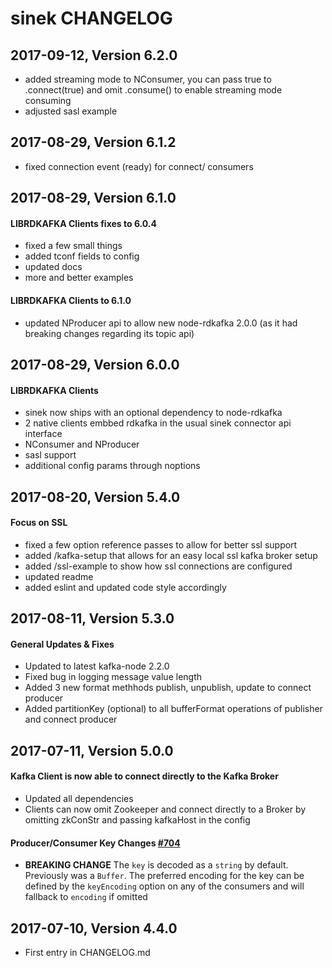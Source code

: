 # sinek CHANGELOG

## 2017-09-12, Version 6.2.0

* added streaming mode to NConsumer,
    you can pass true to .connect(true) and omit .consume()
    to enable streaming mode consuming
* adjusted sasl example

## 2017-08-29, Version 6.1.2

* fixed connection event (ready) for connect/ consumers

## 2017-08-29, Version 6.1.0

#### LIBRDKAFKA Clients fixes to 6.0.4

* fixed a few small things
* added tconf fields to config
* updated docs
* more and better examples

#### LIBRDKAFKA Clients to 6.1.0

* updated NProducer api to allow new node-rdkafka 2.0.0
    (as it had breaking changes regarding its topic api)

## 2017-08-29, Version 6.0.0

#### LIBRDKAFKA Clients

* sinek now ships with an optional dependency to node-rdkafka
* 2 native clients embbed rdkafka in the usual sinek connector api interface
* NConsumer and NProducer
* sasl support
* additional config params through noptions

## 2017-08-20, Version 5.4.0

#### Focus on SSL

* fixed a few option reference passes to allow for better ssl support
* added /kafka-setup that allows for an easy local ssl kafka broker setup
* added /ssl-example to show how ssl connections are configured
* updated readme
* added eslint and updated code style accordingly

## 2017-08-11, Version 5.3.0

#### General Updates & Fixes

* Updated to latest kafka-node 2.2.0
* Fixed bug in logging message value length
* Added 3 new format methhods publish, unpublish, update to connect producer
* Added partitionKey (optional) to all bufferFormat operations of publisher and connect producer

## 2017-07-11, Version 5.0.0

#### Kafka Client is now able to connect directly to the Kafka Broker

* Updated all dependencies
* Clients can now omit Zookeeper and connect directly to a Broker by omitting zkConStr and passing kafkaHost in the config

####  Producer/Consumer Key Changes [#704](https://github.com/SOHU-Co/kafka-node/pull/704)

* **BREAKING CHANGE** The `key` is decoded as a `string` by default. Previously was a `Buffer`. The preferred encoding for the key can be   defined by the `keyEncoding` option on any of the consumers and will fallback to `encoding` if omitted

## 2017-07-10, Version 4.4.0

* First entry in CHANGELOG.md
